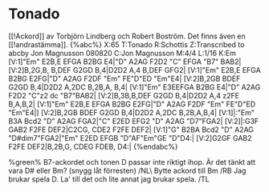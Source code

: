 # Tonado

[[!Ackord]] av Torbjörn Lindberg och Robert Boström. Det finns även en [[!andrastämma]].
{%abc%}
X:65
T:Tonado
R:Schottis
Z:Transcribed to abcby Jon Magnusson 080820
C:Jon Magnusson
M:4/4
L:1/16
K:Em
[V:1]"Em" E2B,E EFGA B2BG E4|"D" A2AG F2D2 "C" EFGA "B7" BAB2|
[V:2]B,2G,B, B,DEF G2GD B,4|D2D2 A,4 B,DEF GFG2|
[V:1]"Em" E2B,E EFGA B2BG E2FG|"D" A2AG F2DF "Em" FE"D"ED "Em"E4|
[V:2]B,2GB BDEF G2GD B,4|D2D2 A,2DC B,2B,A, B,4|
[V:1]"Em" E3EEFGA B2BG E4|"D" A2AG F2D2 "C"z2 dc "B7"BAB2|
[V:2]B,3B,B,DEF G2GD B,4|D2D2 A,4 z2FE B,A,B,2|
[V:1]"Em" E2B,E EFGA B2BG E2FG|"D" A2AG F2DF "Em" FE"D"ED "Em"E4|]
[V:2]B,2GB BDEF G2GD B,4|D2D2 A,2DC B,2B,A,B,4|
[V:1]|:"Em" B3A Bcd2 "D" A2AG FGA2|"C" E2ED EFG2 "D" A2AG "D7"FGA2|
[V:2]|:G3F GAB2 F2FE DEF2|C2CG, CDE2 F2FE DEF2|
[V:1]"G" B2BA Bcd2 "D" A2AG "D#dim7"FGA2|"Em" E2ED EFGB "D"AF"Em"GE "D"D4:|
[V:2]G2GF GAB2 F2FE DEF2|B,2B,G, CDEG FDEB, D4:|
{%endabc%}

%green% B7-ackordet och tonen D passar inte riktigt ihop. Är det tänkt att vara D# eller Bm? (snygg låt förresten) /NL\\
Bytte ackord till Bm /RB
Jag brukar spela D. La' till det och lite annat jag brukar spela. /TL
